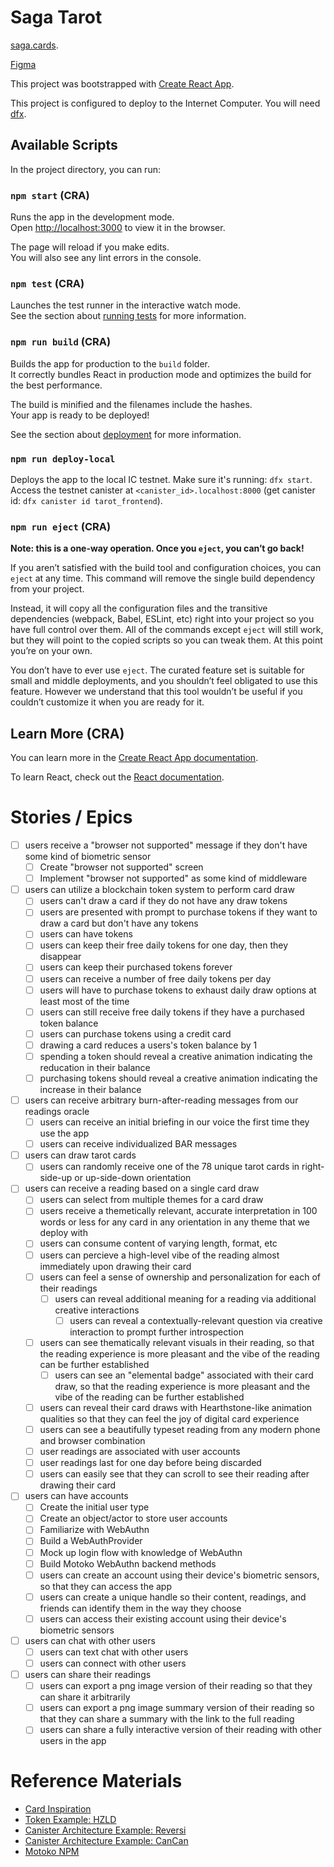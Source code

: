 # Saga Tarot

[saga.cards](https://saga.cards).

[Figma](https://www.figma.com/file/fR4pUyIydAzbrfhump2WAI/Untitled?node-id=0%3A1)

This project was bootstrapped with [Create React App](https://github.com/facebook/create-react-app).

This project is configured to deploy to the Internet Computer. You will need [dfx](https://sdk.dfinity.org/docs/quickstart/local-quickstart.html#download-and-install).

## Available Scripts

In the project directory, you can run:

### `npm start` (CRA)

Runs the app in the development mode.\
Open [http://localhost:3000](http://localhost:3000) to view it in the browser.

The page will reload if you make edits.\
You will also see any lint errors in the console.

### `npm test` (CRA)

Launches the test runner in the interactive watch mode.\
See the section about [running tests](https://facebook.github.io/create-react-app/docs/running-tests) for more information.

### `npm run build` (CRA)

Builds the app for production to the `build` folder.\
It correctly bundles React in production mode and optimizes the build for the best performance.

The build is minified and the filenames include the hashes.\
Your app is ready to be deployed!

See the section about [deployment](https://facebook.github.io/create-react-app/docs/deployment) for more information.

### `npm run deploy-local`

Deploys the app to the local IC testnet. Make sure it's running: `dfx start`.\
Access the testnet canister at `<canister_id>.localhost:8000` (get canister id: `dfx canister id tarot_frontend`).

### `npm run eject` (CRA)

**Note: this is a one-way operation. Once you `eject`, you can’t go back!**

If you aren’t satisfied with the build tool and configuration choices, you can `eject` at any time. This command will remove the single build dependency from your project.

Instead, it will copy all the configuration files and the transitive dependencies (webpack, Babel, ESLint, etc) right into your project so you have full control over them. All of the commands except `eject` will still work, but they will point to the copied scripts so you can tweak them. At this point you’re on your own.

You don’t have to ever use `eject`. The curated feature set is suitable for small and middle deployments, and you shouldn’t feel obligated to use this feature. However we understand that this tool wouldn’t be useful if you couldn’t customize it when you are ready for it.

## Learn More (CRA)

You can learn more in the [Create React App documentation](https://facebook.github.io/create-react-app/docs/getting-started).

To learn React, check out the [React documentation](https://reactjs.org/).


# Stories / Epics

- [ ] users receive a "browser not supported" message if they don't have some kind of biometric sensor
    - [ ] Create "browser not supported" screen
    - [ ] Implement "browser not supported" as some kind of middleware
- [ ] users can utilize a blockchain token system to perform card draw
    - [ ] users can't draw a card if they do not have any draw tokens
    - [ ] users are presented with prompt to purchase tokens if they want to draw a card but don't have any tokens
    - [ ] users can have tokens
    - [ ] users can keep their free daily tokens for one day, then they disappear
    - [ ] users can keep their purchased tokens forever
    - [ ] users can receive a number of free daily tokens per day
    - [ ] users will have to purchase tokens to exhaust daily draw options at least most of the time
    - [ ] users can still receive free daily tokens if they have a purchased token balance
    - [ ] users can purchase tokens using a credit card
    - [ ] drawing a card reduces a users's token balance by 1
    - [ ] spending a token should reveal a creative animation indicating the reducation in their balance
    - [ ] purchasing tokens should reveal a creative animation indicating the increase in their balance
- [ ] users can receive arbitrary burn-after-reading messages from our readings oracle
    - [ ] users can receive an initial briefing in our voice the first time they use the app
    - [ ] users can receive individualized BAR messages
- [ ] users can draw tarot cards
    - [ ] users can randomly receive one of the 78 unique tarot cards in right-side-up or up-side-down orientation
- [ ] users can receive a reading based on a single card draw
    - [ ] users can select from multiple themes for a card draw
    - [ ] users receive a themetically relevant, accurate interpretation in 100 words or less for any card in any orientation in any theme that we deploy with
    - [ ] users can consume content of varying length, format, etc
    - [ ] users can percieve a high-level vibe of the reading almost immediately upon drawing their card
    - [ ] users can feel a sense of ownership and personalization for each of their readings
        - [ ] users can reveal additional meaning for a reading via additional creative interactions
            - [ ] users can reveal a contextually-relevant question via creative interaction to prompt further introspection
    - [ ] users can see thematically relevant visuals in their reading, so that the reading experience is more pleasant and the vibe of the reading can be further established
        - [ ] users can see an "elemental badge" associated with their card draw, so that the reading experience is more pleasant and the vibe of the reading can be further established
    - [ ] users can reveal their card draws with Hearthstone-like animation qualities so that they can feel the joy of digital card experience
    - [ ] users can see a beautifully typeset reading from any modern phone and browser combination
    - [ ] user readings are associated with user accounts
    - [ ] user readings last for one day before being discarded
    - [ ] users can easily see that they can scroll to see their reading after drawing their card
- [ ] users can have accounts
    - [ ] Create the initial user type
    - [ ] Create an object/actor to store user accounts
    - [ ] Familiarize with WebAuthn
    - [ ] Build a WebAuthProvider
    - [ ] Mock up login flow with knowledge of WebAuthn
    - [ ] Build Motoko WebAuthn backend methods
    - [ ] users can create an account using their device's biometric sensors, so that they can access the app
    - [ ] users can create a unique handle so their content, readings, and friends can identify them in the way they choose
    - [ ] users can access their existing account using their device's biometric sensors
- [ ] users can chat with other users
    - [ ] users can text chat with other users
    - [ ] users can connect with other users
- [ ] users can share their readings
    - [ ] users can export a png image version of their reading so that they can share it arbitrarily
    - [ ] users can export a png image summary version of their reading so that they can share a summary with the link to the full reading
    - [ ] users can share a fully interactive version of their reading with other users in the app

# Reference Materials

- [Card Inspiration](inspiration.md)
- [Token Example: HZLD](https://github.com/SuddenlyHazel/hzld_token/blob/main/token.mo)
- [Canister Architecture Example: Reversi](https://github.com/ninegua/reversi/blob/master/src/reversi/main.mo)
- [Canister Architecture Example: CanCan](https://github.com/dfinity/cancan/tree/6b28a79b5415261174bd82bc6f75ff1a3c316b7e/backend)
- [Motoko NPM](https://npm.io/search/keyword:motoko)
